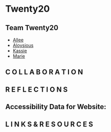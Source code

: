 # Twenty20

## Team Twenty20
+ [Allee](https://github.com/Alleemccoy)
+ [Aloysious](https://github.com/AL0YSI0US)
+ [Kassie](https://github.com/kassiebradshaw)
+ [Marie](https://github.com/Mmarcos01) 


## C O L L A B O R A T I O N


## R E F L E C T I O N S


## Accessibility Data for Website:


## L I N K S  &  R E S O U R C E S
